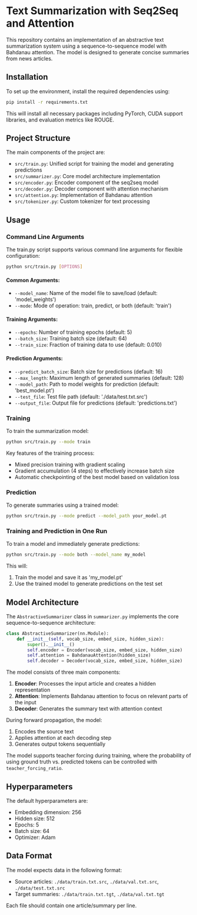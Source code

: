 # Text Summarization with Seq2Seq and Attention

This repository contains an implementation of an abstractive text summarization system using a sequence-to-sequence model with Bahdanau attention. The model is designed to generate concise summaries from news articles.

## Installation

To set up the environment, install the required dependencies using:

```bash
pip install -r requirements.txt
```

This will install all necessary packages including PyTorch, CUDA support libraries, and evaluation metrics like ROUGE.

## Project Structure

The main components of the project are:

- `src/train.py`: Unified script for training the model and generating predictions
- `src/summarizer.py`: Core model architecture implementation
- `src/encoder.py`: Encoder component of the seq2seq model
- `src/decoder.py`: Decoder component with attention mechanism
- `src/attention.py`: Implementation of Bahdanau attention
- `src/tokenizer.py`: Custom tokenizer for text processing

## Usage

### Command Line Arguments

The train.py script supports various command line arguments for flexible configuration:

```bash
python src/train.py [OPTIONS]
```

#### Common Arguments:
- `--model_name`: Name of the model file to save/load (default: 'model_weights')
- `--mode`: Mode of operation: train, predict, or both (default: 'train')

#### Training Arguments:
- `--epochs`: Number of training epochs (default: 5)
- `--batch_size`: Training batch size (default: 64)
- `--train_size`: Fraction of training data to use (default: 0.010)

#### Prediction Arguments:
- `--predict_batch_size`: Batch size for predictions (default: 16)
- `--max_length`: Maximum length of generated summaries (default: 128)
- `--model_path`: Path to model weights for prediction (default: 'best_model.pt')
- `--test_file`: Test file path (default: './data/test.txt.src')
- `--output_file`: Output file for predictions (default: 'predictions.txt')

### Training

To train the summarization model:

```bash
python src/train.py --mode train
```

Key features of the training process:
- Mixed precision training with gradient scaling
- Gradient accumulation (4 steps) to effectively increase batch size
- Automatic checkpointing of the best model based on validation loss

### Prediction

To generate summaries using a trained model:

```bash
python src/train.py --mode predict --model_path your_model.pt
```

### Training and Prediction in One Run

To train a model and immediately generate predictions:

```bash
python src/train.py --mode both --model_name my_model
```

This will:
1. Train the model and save it as 'my_model.pt'
2. Use the trained model to generate predictions on the test set

## Model Architecture

The `AbstractiveSummarizer` class in `summarizer.py` implements the core sequence-to-sequence architecture:

```python
class AbstractiveSummarizer(nn.Module):
    def __init__(self, vocab_size, embed_size, hidden_size):
        super().__init__()
        self.encoder = Encoder(vocab_size, embed_size, hidden_size)
        self.attention = BahdanauAttention(hidden_size)
        self.decoder = Decoder(vocab_size, embed_size, hidden_size)
```

The model consists of three main components:

1. **Encoder**: Processes the input article and creates a hidden representation
2. **Attention**: Implements Bahdanau attention to focus on relevant parts of the input
3. **Decoder**: Generates the summary text with attention context

During forward propagation, the model:
1. Encodes the source text
2. Applies attention at each decoding step
3. Generates output tokens sequentially

The model supports teacher forcing during training, where the probability of using ground truth vs. predicted tokens can be controlled with `teacher_forcing_ratio`.

## Hyperparameters

The default hyperparameters are:
- Embedding dimension: 256
- Hidden size: 512
- Epochs: 5
- Batch size: 64
- Optimizer: Adam

## Data Format

The model expects data in the following format:
- Source articles: `./data/train.txt.src`, `./data/val.txt.src`, `./data/test.txt.src`
- Target summaries: `./data/train.txt.tgt`, `./data/val.txt.tgt`

Each file should contain one article/summary per line.


